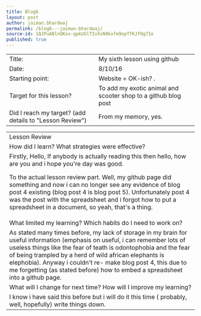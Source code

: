```yaml
---
title: Blog6
layout: post
author: jaiman.bhardwaj
permalink: /blog6---jaiman-bhardwaj/
source-id: 1QJPuABlnOKox-qpkUGlTIvXsN9kxfm9epTfKJfOg7Io
published: true
---
```

<table>
  <tr>
    <td>Title:</td>
    <td>My sixth lesson using github</td>
  </tr>
  <tr>
    <td>Date:</td>
    <td>8/10/16</td>
  </tr>
  <tr>
    <td>Starting point:</td>
    <td>Website = OK-ish? .</td>
  </tr>
  <tr>
    <td>Target for this lesson?</td>
    <td>To add my exotic animal and scooter shop to a github blog post</td>
  </tr>
  <tr>
    <td>Did I reach my target? 
(add details to "Lesson Review")</td>
    <td>From my memory, yes.</td>
  </tr>
</table>


<table>
  <tr>
    <td>Lesson Review</td>
  </tr>
  <tr>
    <td>How did I learn? What strategies were effective? </td>
  </tr>
  <tr>
    <td>Firstly, Hello, If anybody is actually reading this then hello, how are you and i hope you're day was good.

To the actual lesson review part. Well, my github page did something and now i can no longer see any evidence of blog post 4 existing (blog post 4 is blog post 5). Unfortunately post 4 was the post with the spreadsheet and i forgot how to put a spreadsheet in a document, so yeah, that's a thing.</td>
  </tr>
  <tr>
    <td>What limited my learning? Which habits do I need to work on? </td>
  </tr>
  <tr>
    <td>As stated many times before, my lack of storage in my brain for useful information (emphasis on useful, i can remember lots of useless things like the fear of teath is odontophobia and the fear of being trampled by a herd of wild african elephants is elephobia). Anyway i couldn't re- make blog post 4,  this due to me forgetting (as stated before) how to embed a spreadsheet into a github page. </td>
  </tr>
  <tr>
    <td>What will I change for next time? How will I improve my learning?</td>
  </tr>
  <tr>
    <td>I know i have said this before but i will do it this time ( probably, well, hopefully) write things down.
</td>
  </tr>
</table>



